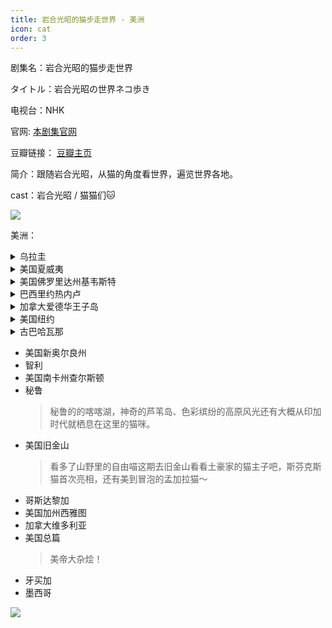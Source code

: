 ```yaml
---
title: 岩合光昭的猫步走世界 - 美洲
icon: cat
order: 3
---
```


剧集名：岩合光昭的猫步走世界

タイトル：岩合光昭の世界ネコ歩き

电视台：NHK

官网: [本剧集官网](https://www.nhk.jp/p/nekoaruki/ts/6VPMR3P1WX/)

豆瓣链接： [豆瓣主页](https://movie.douban.com/subject/24752466/)


简介：跟随岩合光昭，从猫的角度看世界，遍览世界各地。

cast：岩合光昭 / 猫猫们:cat:

![](https://listpic.tsgsanjiao.com/maobu/mb34.jpg)

美洲：

<details>
  <summary>乌拉圭</summary>
    
旁白：塚本高史

简介：南半球秋色渐浓。乌拉圭的一个牧场里，喵星人、一头猪、一头牛其乐融融。在大丰收的葡萄园里，喵哥俩散散步玩玩葡萄就是帮了主淫大忙？还有逗小狗的喵、降服星汪人的喵？

![](https://listpic.tsgsanjiao.com/maobu/mb26.jpg)
</details>

<details>
  <summary>美国夏威夷</summary>
    
旁白：塚本高史

简介：太平洋上的珍珠，喵星人与大自然的完美融合，从夏威夷岛火山形成的黑岩区的散步喵到咖啡农园守园喵，貌似还有以南国大树为址的喵公寓！？欢迎来到胜地夏威夷，愚蠢的人类Aloha～

![](https://listpic.tsgsanjiao.com/maobu/mb27.jpg)
</details>

<details>
  <summary>美国佛罗里达州基韦斯特</summary>
    
旁白：塚本高史

简介：在交织着海岛风情和百年人文记忆的小镇上，什么样的萌猫在等着你呢？本片将全视角为您展现基韦斯特岛上独特的猫样风景！

![](https://listpic.tsgsanjiao.com/maobu/mb45.jpg)
</details>

<details>
  <summary>巴西里约热内卢</summary>
    
旁白: 相武纱季

简介：不管是在沙滩上里约瘫的喵大王，还是公园里求抚摸求抱的野生喵，在休闲之都里约，喵完全没有警戒意识的好么，趁着奥运会还有点余热，一起看看大叔镜头下美好的里约喵吧～

![](https://listpic.tsgsanjiao.com/maobu/mb9.jpg)
</details>

<details>
  <summary>加拿大爱德华王子岛</summary>
    
解说：宫崎葵

简介：加拿大联邦的诞生地、红发安妮故事舞台超美腻的爱德华王子岛，白富美系喵主子为主。
</details>

<details>
  <summary>美国纽约</summary>
    
旁白：冢本高史

简介：披萨店门前的名物喵，在三角看板上挂一整天竟然也不嫌烦，还有一群生活在大都会一等地段的富贵主子们，让纽约的喵们告诉你啥叫投胎是门技术活！ ​​​

![](https://listpic.tsgsanjiao.com/maobu/mb7.jpg)
</details>

<details>
  <summary>古巴哈瓦那</summary>
    
旁白：相武纱季

简介：古巴的哈瓦那堪称“世界老爷车博物馆”，在本片中，你将看到穿梭在旧市街上的各种老爷车，在被古巴独特乡土气息吸引的同时，感受不同于白富美世界喵星人们的独特魅力。

![](https://listpic.tsgsanjiao.com/maobu/mb43.jpg)
</details>

- 美国新奥尔良州
- 智利
- 美国南卡州查尔斯顿
- 秘鲁
  > 秘鲁的的喀喀湖，神奇的芦苇岛、色彩缤纷的高原风光还有大概从印加时代就栖息在这里的猫咪。
- 美国旧金山
  > 看多了山野里的自由喵这期去旧金山看看土豪家的猫主子吧，斯芬克斯猫首次亮相，还有美到冒泡的孟加拉猫～
- 哥斯达黎加
- 美国加州西雅图
- 加拿大维多利亚
- 美国总篇
  > 美帝大杂烩！
- 牙买加
- 墨西哥

![](https://listpic.tsgsanjiao.com/maobu/mb1.jpg)